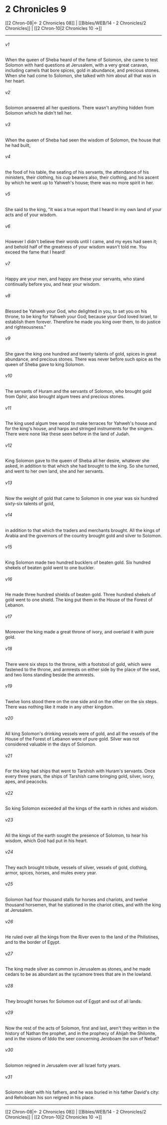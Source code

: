 # 2 Chronicles 9

[[2 Chron-08|← 2 Chronicles 08]] | [[Bibles/WEB/14 - 2 Chronicles/2 Chronicles]] | [[2 Chron-10|2 Chronicles 10 →]]
***



###### v1 
When the queen of Sheba heard of the fame of Solomon, she came to test Solomon with hard questions at Jerusalem, with a very great caravan, including camels that bore spices, gold in abundance, and precious stones. When she had come to Solomon, she talked with him about all that was in her heart. 

###### v2 
Solomon answered all her questions. There wasn't anything hidden from Solomon which he didn't tell her. 

###### v3 
When the queen of Sheba had seen the wisdom of Solomon, the house that he had built, 

###### v4 
the food of his table, the seating of his servants, the attendance of his ministers, their clothing, his cup bearers also, their clothing, and his ascent by which he went up to Yahweh's house; there was no more spirit in her. 

###### v5 
She said to the king, "It was a true report that I heard in my own land of your acts and of your wisdom. 

###### v6 
However I didn't believe their words until I came, and my eyes had seen it; and behold half of the greatness of your wisdom wasn't told me. You exceed the fame that I heard! 

###### v7 
Happy are your men, and happy are these your servants, who stand continually before you, and hear your wisdom. 

###### v8 
Blessed be Yahweh your God, who delighted in you, to set you on his throne, to be king for Yahweh your God; because your God loved Israel, to establish them forever. Therefore he made you king over them, to do justice and righteousness." 

###### v9 
She gave the king one hundred and twenty talents of gold, spices in great abundance, and precious stones. There was never before such spice as the queen of Sheba gave to king Solomon. 

###### v10 
The servants of Huram and the servants of Solomon, who brought gold from Ophir, also brought algum trees and precious stones. 

###### v11 
The king used algum tree wood to make terraces for Yahweh's house and for the king's house, and harps and stringed instruments for the singers. There were none like these seen before in the land of Judah. 

###### v12 
King Solomon gave to the queen of Sheba all her desire, whatever she asked, in addition to that which she had brought to the king. So she turned, and went to her own land, she and her servants. 

###### v13 
Now the weight of gold that came to Solomon in one year was six hundred sixty-six talents of gold, 

###### v14 
in addition to that which the traders and merchants brought. All the kings of Arabia and the governors of the country brought gold and silver to Solomon. 

###### v15 
King Solomon made two hundred bucklers of beaten gold. Six hundred shekels of beaten gold went to one buckler. 

###### v16 
He made three hundred shields of beaten gold. Three hundred shekels of gold went to one shield. The king put them in the House of the Forest of Lebanon. 

###### v17 
Moreover the king made a great throne of ivory, and overlaid it with pure gold. 

###### v18 
There were six steps to the throne, with a footstool of gold, which were fastened to the throne, and armrests on either side by the place of the seat, and two lions standing beside the armrests. 

###### v19 
Twelve lions stood there on the one side and on the other on the six steps. There was nothing like it made in any other kingdom. 

###### v20 
All king Solomon's drinking vessels were of gold, and all the vessels of the House of the Forest of Lebanon were of pure gold. Silver was not considered valuable in the days of Solomon. 

###### v21 
For the king had ships that went to Tarshish with Huram's servants. Once every three years, the ships of Tarshish came bringing gold, silver, ivory, apes, and peacocks. 

###### v22 
So king Solomon exceeded all the kings of the earth in riches and wisdom. 

###### v23 
All the kings of the earth sought the presence of Solomon, to hear his wisdom, which God had put in his heart. 

###### v24 
They each brought tribute, vessels of silver, vessels of gold, clothing, armor, spices, horses, and mules every year. 

###### v25 
Solomon had four thousand stalls for horses and chariots, and twelve thousand horsemen, that he stationed in the chariot cities, and with the king at Jerusalem. 

###### v26 
He ruled over all the kings from the River even to the land of the Philistines, and to the border of Egypt. 

###### v27 
The king made silver as common in Jerusalem as stones, and he made cedars to be as abundant as the sycamore trees that are in the lowland. 

###### v28 
They brought horses for Solomon out of Egypt and out of all lands. 

###### v29 
Now the rest of the acts of Solomon, first and last, aren't they written in the history of Nathan the prophet, and in the prophecy of Ahijah the Shilonite, and in the visions of Iddo the seer concerning Jeroboam the son of Nebat? 

###### v30 
Solomon reigned in Jerusalem over all Israel forty years. 

###### v31 
Solomon slept with his fathers, and he was buried in his father David's city: and Rehoboam his son reigned in his place.

***
[[2 Chron-08|← 2 Chronicles 08]] | [[Bibles/WEB/14 - 2 Chronicles/2 Chronicles]] | [[2 Chron-10|2 Chronicles 10 →]]
